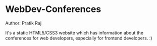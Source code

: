# WebDev-Conferences

Author: Pratik Raj

It's a static HTML5/CSS3 website which has information about the conferences for web developers, especially for frontend developers. :)
